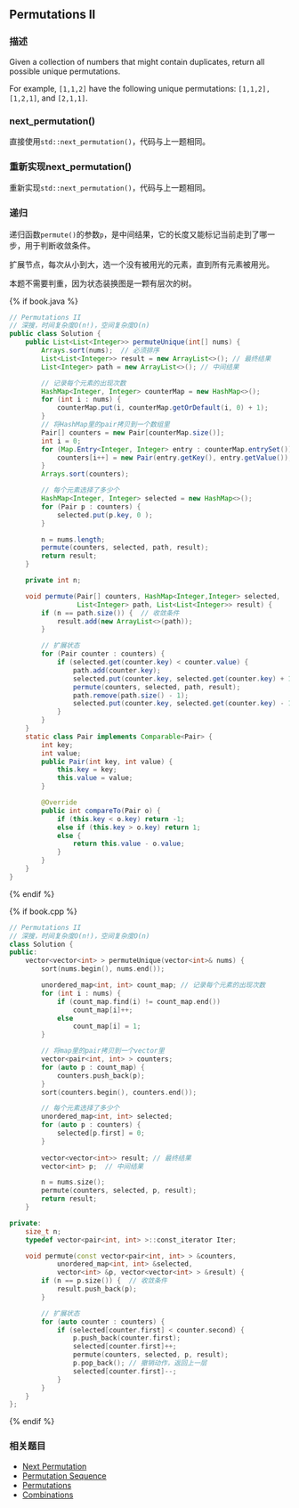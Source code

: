 ## Permutations II


### 描述

Given a collection of numbers that might contain duplicates, return all possible unique permutations.

For example,
`[1,1,2]` have the following unique permutations:
`[1,1,2], [1,2,1]`, and `[2,1,1]`.


### next_permutation()

直接使用`std::next_permutation()`，代码与上一题相同。


### 重新实现next_permutation()

重新实现`std::next_permutation()`，代码与上一题相同。


### 递归

递归函数`permute()`的参数`p`，是中间结果，它的长度又能标记当前走到了哪一步，用于判断收敛条件。

扩展节点，每次从小到大，选一个没有被用光的元素，直到所有元素被用光。

本题不需要判重，因为状态装换图是一颗有层次的树。

{% if book.java %}
```java
// Permutations II
// 深搜，时间复杂度O(n!)，空间复杂度O(n)
public class Solution {
    public List<List<Integer>> permuteUnique(int[] nums) {
        Arrays.sort(nums);  // 必须排序
        List<List<Integer>> result = new ArrayList<>(); // 最终结果
        List<Integer> path = new ArrayList<>(); // 中间结果

        // 记录每个元素的出现次数
        HashMap<Integer, Integer> counterMap = new HashMap<>();
        for (int i : nums) {
            counterMap.put(i, counterMap.getOrDefault(i, 0) + 1);
        }
        // 将HashMap里的pair拷贝到一个数组里
        Pair[] counters = new Pair[counterMap.size()];
        int i = 0;
        for (Map.Entry<Integer, Integer> entry : counterMap.entrySet()) {
            counters[i++] = new Pair(entry.getKey(), entry.getValue());
        }
        Arrays.sort(counters);

        // 每个元素选择了多少个
        HashMap<Integer, Integer> selected = new HashMap<>();
        for (Pair p : counters) {
            selected.put(p.key, 0 );
        }

        n = nums.length;
        permute(counters, selected, path, result);
        return result;
    }

    private int n;

    void permute(Pair[] counters, HashMap<Integer,Integer> selected,
                 List<Integer> path, List<List<Integer>> result) {
        if (n == path.size()) {  // 收敛条件
            result.add(new ArrayList<>(path));
        }

        // 扩展状态
        for (Pair counter : counters) {
            if (selected.get(counter.key) < counter.value) {
                path.add(counter.key);
                selected.put(counter.key, selected.get(counter.key) + 1);
                permute(counters, selected, path, result);
                path.remove(path.size() - 1);
                selected.put(counter.key, selected.get(counter.key) - 1);
            }
        }
    }
    static class Pair implements Comparable<Pair> {
        int key;
        int value;
        public Pair(int key, int value) {
            this.key = key;
            this.value = value;
        }

        @Override
        public int compareTo(Pair o) {
            if (this.key < o.key) return -1;
            else if (this.key > o.key) return 1;
            else {
                return this.value - o.value;
            }
        }
    }
}
```
{% endif %}

{% if book.cpp %}
```cpp
// Permutations II
// 深搜，时间复杂度O(n!)，空间复杂度O(n)
class Solution {
public:
    vector<vector<int> > permuteUnique(vector<int>& nums) {
        sort(nums.begin(), nums.end());

        unordered_map<int, int> count_map; // 记录每个元素的出现次数
        for (int i : nums) {
            if (count_map.find(i) != count_map.end())
                count_map[i]++;
            else
                count_map[i] = 1;
        }

        // 将map里的pair拷贝到一个vector里
        vector<pair<int, int> > counters;
        for (auto p : count_map) {
            counters.push_back(p);
        }
        sort(counters.begin(), counters.end());

        // 每个元素选择了多少个
        unordered_map<int, int> selected;
        for (auto p : counters) {
            selected[p.first] = 0;
        }
        
        vector<vector<int>> result; // 最终结果
        vector<int> p;  // 中间结果

        n = nums.size();
        permute(counters, selected, p, result);
        return result;
    }

private:
    size_t n;
    typedef vector<pair<int, int> >::const_iterator Iter;

    void permute(const vector<pair<int, int> > &counters,
            unordered_map<int, int> &selected, 
            vector<int> &p, vector<vector<int> > &result) {
        if (n == p.size()) {  // 收敛条件
            result.push_back(p);
        }

        // 扩展状态
        for (auto counter : counters) {
            if (selected[counter.first] < counter.second) {
                p.push_back(counter.first);
                selected[counter.first]++;
                permute(counters, selected, p, result);
                p.pop_back(); // 撤销动作，返回上一层
                selected[counter.first]--;
            }
        }
    }
};
```
{% endif %}


### 相关题目

* [Next Permutation](next-permutation.md)
* [Permutation Sequence](permutation-sequence.md)
* [Permutations](permutations.md)
* [Combinations](combinations.md)
